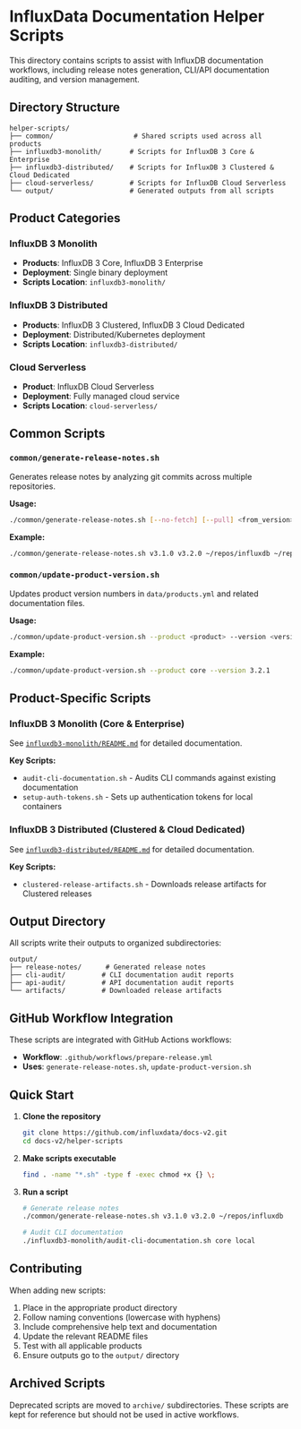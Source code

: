 # InfluxData Documentation Helper Scripts

This directory contains scripts to assist with InfluxDB documentation workflows, including release notes generation, CLI/API documentation auditing, and version management.

## Directory Structure

```
helper-scripts/
├── common/                    # Shared scripts used across all products
├── influxdb3-monolith/       # Scripts for InfluxDB 3 Core & Enterprise
├── influxdb3-distributed/    # Scripts for InfluxDB 3 Clustered & Cloud Dedicated
├── cloud-serverless/         # Scripts for InfluxDB Cloud Serverless
└── output/                   # Generated outputs from all scripts
```

## Product Categories

### InfluxDB 3 Monolith
- **Products**: InfluxDB 3 Core, InfluxDB 3 Enterprise
- **Deployment**: Single binary deployment
- **Scripts Location**: `influxdb3-monolith/`

### InfluxDB 3 Distributed
- **Products**: InfluxDB 3 Clustered, InfluxDB 3 Cloud Dedicated
- **Deployment**: Distributed/Kubernetes deployment
- **Scripts Location**: `influxdb3-distributed/`

### Cloud Serverless
- **Product**: InfluxDB Cloud Serverless
- **Deployment**: Fully managed cloud service
- **Scripts Location**: `cloud-serverless/`

## Common Scripts

### `common/generate-release-notes.sh`
Generates release notes by analyzing git commits across multiple repositories.

**Usage:**
```bash
./common/generate-release-notes.sh [--no-fetch] [--pull] <from_version> <to_version> <primary_repo_path> [additional_repo_paths...]
```

**Example:**
```bash
./common/generate-release-notes.sh v3.1.0 v3.2.0 ~/repos/influxdb ~/repos/influxdb_iox
```

### `common/update-product-version.sh`
Updates product version numbers in `data/products.yml` and related documentation files.

**Usage:**
```bash
./common/update-product-version.sh --product <product> --version <version>
```

**Example:**
```bash
./common/update-product-version.sh --product core --version 3.2.1
```

## Product-Specific Scripts

### InfluxDB 3 Monolith (Core & Enterprise)

See [`influxdb3-monolith/README.md`](influxdb3-monolith/README.md) for detailed documentation.

**Key Scripts:**
- `audit-cli-documentation.sh` - Audits CLI commands against existing documentation
- `setup-auth-tokens.sh` - Sets up authentication tokens for local containers

### InfluxDB 3 Distributed (Clustered & Cloud Dedicated)

See [`influxdb3-distributed/README.md`](influxdb3-distributed/README.md) for detailed documentation.

**Key Scripts:**
- `clustered-release-artifacts.sh` - Downloads release artifacts for Clustered releases

## Output Directory

All scripts write their outputs to organized subdirectories:

```
output/
├── release-notes/      # Generated release notes
├── cli-audit/         # CLI documentation audit reports
├── api-audit/         # API documentation audit reports
└── artifacts/         # Downloaded release artifacts
```

## GitHub Workflow Integration

These scripts are integrated with GitHub Actions workflows:

- **Workflow**: `.github/workflows/prepare-release.yml`
- **Uses**: `generate-release-notes.sh`, `update-product-version.sh`

## Quick Start

1. **Clone the repository**
   ```bash
   git clone https://github.com/influxdata/docs-v2.git
   cd docs-v2/helper-scripts
   ```

2. **Make scripts executable**
   ```bash
   find . -name "*.sh" -type f -exec chmod +x {} \;
   ```

3. **Run a script**
   ```bash
   # Generate release notes
   ./common/generate-release-notes.sh v3.1.0 v3.2.0 ~/repos/influxdb
   
   # Audit CLI documentation
   ./influxdb3-monolith/audit-cli-documentation.sh core local
   ```

## Contributing

When adding new scripts:

1. Place in the appropriate product directory
2. Follow naming conventions (lowercase with hyphens)
3. Include comprehensive help text and documentation
4. Update the relevant README files
5. Test with all applicable products
6. Ensure outputs go to the `output/` directory

## Archived Scripts

Deprecated scripts are moved to `archive/` subdirectories. These scripts are kept for reference but should not be used in active workflows.